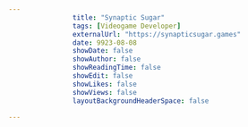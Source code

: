 ---
                title: "Synaptic Sugar"
                tags: [Videogame Developer]
                externalUrl: "https://synapticsugar.games"
                date: 9923-08-08
                showDate: false
                showAuthor: false
                showReadingTime: false
                showEdit: false
                showLikes: false
                showViews: false
                layoutBackgroundHeaderSpace: false
                ---
